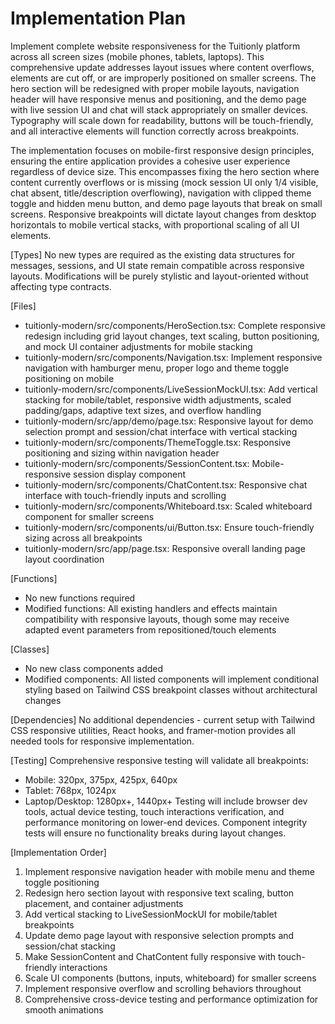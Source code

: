 # Implementation Plan

Implement complete website responsiveness for the Tuitionly platform across all screen sizes (mobile phones, tablets, laptops). This comprehensive update addresses layout issues where content overflows, elements are cut off, or are improperly positioned on smaller screens. The hero section will be redesigned with proper mobile layouts, navigation header will have responsive menus and positioning, and the demo page with live session UI and chat will stack appropriately on smaller devices. Typography will scale down for readability, buttons will be touch-friendly, and all interactive elements will function correctly across breakpoints.

The implementation focuses on mobile-first responsive design principles, ensuring the entire application provides a cohesive user experience regardless of device size. This encompasses fixing the hero section where content currently overflows or is missing (mock session UI only 1/4 visible, chat absent, title/description overflowing), navigation with clipped theme toggle and hidden menu button, and demo page layouts that break on small screens. Responsive breakpoints will dictate layout changes from desktop horizontals to mobile vertical stacks, with proportional scaling of all UI elements.

[Types]
No new types are required as the existing data structures for messages, sessions, and UI state remain compatible across responsive layouts. Modifications will be purely stylistic and layout-oriented without affecting type contracts.

[Files]
- tuitionly-modern/src/components/HeroSection.tsx: Complete responsive redesign including grid layout changes, text scaling, button positioning, and mock UI container adjustments for mobile stacking
- tuitionly-modern/src/components/Navigation.tsx: Implement responsive navigation with hamburger menu, proper logo and theme toggle positioning on mobile
- tuitionly-modern/src/components/LiveSessionMockUI.tsx: Add vertical stacking for mobile/tablet, responsive width adjustments, scaled padding/gaps, adaptive text sizes, and overflow handling
- tuitionly-modern/src/app/demo/page.tsx: Responsive layout for demo selection prompt and session/chat interface with vertical stacking
- tuitionly-modern/src/components/ThemeToggle.tsx: Responsive positioning and sizing within navigation header
- tuitionly-modern/src/components/SessionContent.tsx: Mobile-responsive session display component
- tuitionly-modern/src/components/ChatContent.tsx: Responsive chat interface with touch-friendly inputs and scrolling
- tuitionly-modern/src/components/Whiteboard.tsx: Scaled whiteboard component for smaller screens
- tuitionly-modern/src/components/ui/Button.tsx: Ensure touch-friendly sizing across all breakpoints
- tuitionly-modern/src/app/page.tsx: Responsive overall landing page layout coordination

[Functions]
- No new functions required
- Modified functions: All existing handlers and effects maintain compatibility with responsive layouts, though some may receive adapted event parameters from repositioned/touch elements

[Classes]
- No new class components added
- Modified components: All listed components will implement conditional styling based on Tailwind CSS breakpoint classes without architectural changes

[Dependencies]
No additional dependencies - current setup with Tailwind CSS responsive utilities, React hooks, and framer-motion provides all needed tools for responsive implementation.

[Testing]
Comprehensive responsive testing will validate all breakpoints:
- Mobile: 320px, 375px, 425px, 640px
- Tablet: 768px, 1024px
- Laptop/Desktop: 1280px+, 1440px+
Testing will include browser dev tools, actual device testing, touch interactions verification, and performance monitoring on lower-end devices. Component integrity tests will ensure no functionality breaks during layout changes.

[Implementation Order]
1. Implement responsive navigation header with mobile menu and theme toggle positioning
2. Redesign hero section layout with responsive text scaling, button placement, and container adjustments
3. Add vertical stacking to LiveSessionMockUI for mobile/tablet breakpoints
4. Update demo page layout with responsive selection prompts and session/chat stacking
5. Make SessionContent and ChatContent fully responsive with touch-friendly interactions
6. Scale UI components (buttons, inputs, whiteboard) for smaller screens
7. Implement responsive overflow and scrolling behaviors throughout
8. Comprehensive cross-device testing and performance optimization for smooth animations
